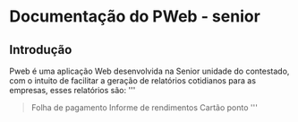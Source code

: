 # **Documentação do PWeb - senior**

## **Introdução**

  Pweb é uma aplicação Web desenvolvida na Senior unidade do contestado, com o intuito de facilitar a geração de relatórios cotidianos para as empresas, esses relatórios são: 
  '''
  > Folha de pagamento
  > Informe de rendimentos
  > Cartão ponto
  '''
